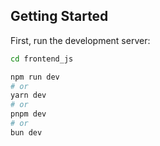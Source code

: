 ## Getting Started

First, run the development server:

```bash
cd frontend_js
```

```bash
npm run dev
# or
yarn dev
# or
pnpm dev
# or
bun dev
```
